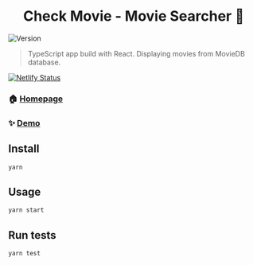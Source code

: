 <h1 align="center">Check Movie - Movie Searcher 👋</h1>
<p>
  <img alt="Version" src="https://img.shields.io/badge/version-0.1.0-blue.svg?cacheSeconds=2592000" />
</p>

> TypeScript app build with React. Displaying movies from MovieDB database.

[![Netlify Status](https://api.netlify.com/api/v1/badges/aacfdb18-74de-4455-a432-021024300a3b/deploy-status)](https://app.netlify.com/sites/check-movie/deploys)

### 🏠 [Homepage](https://check-movie.netlify.app/)

### ✨ [Demo](https://check-movie.netlify.app/)

## Install

```sh
yarn
```

## Usage

```sh
yarn start
```

## Run tests

```sh
yarn test
```


